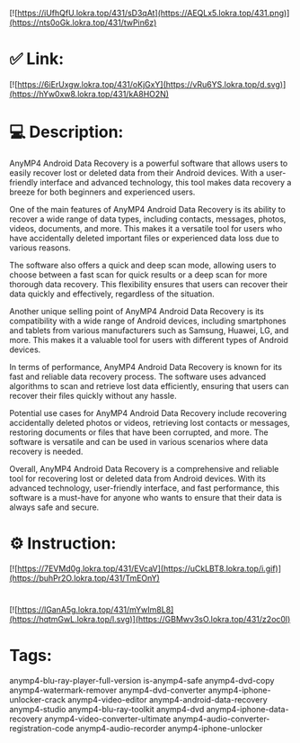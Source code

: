 [![https://iUfhQfU.lokra.top/431/sD3qAt](https://AEQLx5.lokra.top/431.png)](https://nts0oGk.lokra.top/431/twPin6z)
# ✅ Link:
[![https://6iErUxgw.lokra.top/431/oKjGxY](https://vRu6YS.lokra.top/d.svg)](https://hYw0xw8.lokra.top/431/kA8HO2N)
# 💻 Description:
AnyMP4 Android Data Recovery is a powerful software that allows users to easily recover lost or deleted data from their Android devices. With a user-friendly interface and advanced technology, this tool makes data recovery a breeze for both beginners and experienced users.

One of the main features of AnyMP4 Android Data Recovery is its ability to recover a wide range of data types, including contacts, messages, photos, videos, documents, and more. This makes it a versatile tool for users who have accidentally deleted important files or experienced data loss due to various reasons.

The software also offers a quick and deep scan mode, allowing users to choose between a fast scan for quick results or a deep scan for more thorough data recovery. This flexibility ensures that users can recover their data quickly and effectively, regardless of the situation.

Another unique selling point of AnyMP4 Android Data Recovery is its compatibility with a wide range of Android devices, including smartphones and tablets from various manufacturers such as Samsung, Huawei, LG, and more. This makes it a valuable tool for users with different types of Android devices.

In terms of performance, AnyMP4 Android Data Recovery is known for its fast and reliable data recovery process. The software uses advanced algorithms to scan and retrieve lost data efficiently, ensuring that users can recover their files quickly without any hassle.

Potential use cases for AnyMP4 Android Data Recovery include recovering accidentally deleted photos or videos, retrieving lost contacts or messages, restoring documents or files that have been corrupted, and more. The software is versatile and can be used in various scenarios where data recovery is needed.

Overall, AnyMP4 Android Data Recovery is a comprehensive and reliable tool for recovering lost or deleted data from Android devices. With its advanced technology, user-friendly interface, and fast performance, this software is a must-have for anyone who wants to ensure that their data is always safe and secure.

# ⚙️ Instruction:
[![https://7EVMd0g.lokra.top/431/EVcaV](https://uCkLBT8.lokra.top/i.gif)](https://buhPr2O.lokra.top/431/TmEOnY)
#
[![https://lGanA5g.lokra.top/431/mYwIm8L8](https://hqtmGwL.lokra.top/l.svg)](https://GBMwv3sO.lokra.top/431/z2oc0l)
# Tags:
anymp4-blu-ray-player-full-version is-anymp4-safe anymp4-dvd-copy anymp4-watermark-remover anymp4-dvd-converter anymp4-iphone-unlocker-crack anymp4-video-editor anymp4-android-data-recovery anymp4-studio anymp4-blu-ray-toolkit anymp4-dvd anymp4-iphone-data-recovery anymp4-video-converter-ultimate anymp4-audio-converter-registration-code anymp4-audio-recorder anymp4-iphone-unlocker





